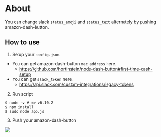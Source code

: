# About

You can change slack `status_emoji` and `status_text` alternately by pushing amazon-dash-button.

## How to use

1. Setup your `config.json`.

- You can get amazon-dash-button `mac_address` here.
  - https://github.com/hortinstein/node-dash-button#first-time-dash-setup
- You can get `slack_token` here.
  - https://api.slack.com/custom-integrations/legacy-tokens
  

2. Run script

```
$ node -v # => v6.10.2
$ npm install
$ sudo node app.js
```

3. Push your amazon-dash-button

![](https://images-fe.ssl-images-amazon.com/images/I/41JQoBWGZqL._AC_US218_.jpg)
